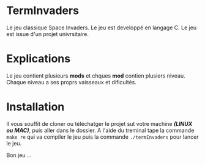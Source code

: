 # **TermInvaders**

Le jeu classique Space Invaders.
Le jeu est developpé en langage C.
Le jeu est issue d'un projet univrsitaire.

# **Explications**

Le jeu contient plusieurs **mods** et chques **mod** contien plusiers niveau.
Chaque niveau a ses proprs vaisseaux et dificultés.

# **Installation**

Il vous souffit de cloner ou téléchatger le projet sut votre machine ***(LINUX ou MAC)***, puis aller dans le dossier.
A l'aide du treminal tape la commande ``make re`` qui va compiler le jeu puis la commande ``./termInvaders`` pour lancer le jeu.

Bon jeu ...